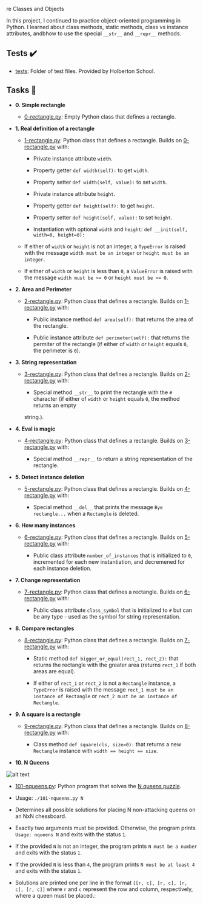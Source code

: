 
re Classes and Objects



In this project, I continued to practice object-oriented programming in Python. I learned about class methods, static methods, class vs instance attributes, andbhow to use the special `__str__` and `__repr__` methods.



## Tests :heavy_check_mark:



* [tests](./tests): Folder of test files. Provided by Holberton School.



## Tasks :page_with_curl:



* **0. Simple rectangle**

  * [0-rectangle.py](./0-rectangle.py): Empty Python class that defines a rectangle.



* **1. Real definition of a rectangle**

  * [1-rectangle.py](./1-rectangle.py): Python class that defines a rectangle. Builds on [0-rectangle.py](./0-rectangle.py) with:

    * Private instance attribute `width`.

    * Property getter `def width(self):` to get `width`.

    * Property setter `def width(self, value):` to set `width`.

    * Private instance attribute `height`.

    * Property getter `def height(self):` to get `height`.

    * Property setter `def height(self, value):` to set `height`.

    * Instantiation with optional `width` and `height`: `def __init(self,   width=0, height=0):`

  * If either of `width` or `height` is not an integer, a `TypeError` is raised with the message `width must be an integer` or `height must be an integer`.

  * If either of `width` or `height` is less than `0`, a `ValueError` is raised with the message `width must be >= 0` or `height must be >= 0`.



* **2. Area and Perimeter**

  * [2-rectangle.py](./2-rectangle.py): Python class that defines a rectangle. Builds on [1-rectangle.py](./1-rectangle.py) with:

    * Public instance method `def area(self):` that returns the area of the rectangle.

    * Public instance attribute `def perimeter(self):` that returns the permiter of the rectangle (if either of `width` or `height` equals `0`, the perimeter is `0`).



* **3. String representation**

  * [3-rectangle.py](./3-rectangle.py): Python class that defines a rectangle. Builds on [2-rectangle.py](./2-rectangle.py) with:

    * Special method `__str__` to print the rectangle with the `#` character (if either of `width` or `height` equals `0`, the method returns an empty

    string.).



* **4. Eval is magic**

  * [4-rectangle.py](./4-rectangle.py): Python class that defines a rectangle. Builds on [3-rectangle.py](./3-rectangle.py) with:

    * Special method `__repr__` to return a string representation of the rectangle.



* **5. Detect instance deletion**

  * [5-rectangle.py](./5-rectangle.py): Python class that defines a rectangle. Builds on [4-rectangle.py](./4-rectangle.py) with:

    * Special method `__del__` that prints the message `Bye rectangle...` when a `Rectangle` is deleted.



* **6. How many instances**

  * [6-rectangle.py](./6-rectangle.py): Python class that defines a rectangle. Builds on [5-rectangle.py](./5-rectangle.py) with:

    * Public class attribute `number_of_instances` that is initialized to `0`, incremented for each new instantiation, and decremened for each instance deletion.



* **7. Change representation**

  * [7-rectangle.py](./7-rectangle.py): Python class that defines a rectangle. Builds on [6-rectangle.py](./6-rectangle.py) with:

    * Public class attribute `class_symbol` that is initialized to `#` but can be any type - used as the symbol for string representation.



* **8. Compare rectangles**

  * [8-rectangle.py](./8-rectangle.py): Python class that defines a rectangle. Builds on [7-rectangle.py](./7-rectangle.py) with:

    * Static method `def bigger_or_equal(rect_1, rect_2):` that returns the rectangle with the greater area (returns `rect_1` if both areas are equal).

    * If either of `rect_1` or `rect_2` is not a `Rectangle` instance, a `TypeError` is raised with the message `rect_1 must be an instance of Rectangle` or `rect_2 must be an instance of Rectangle`.



* **9. A square is a rectangle**

  * [9-rectangle.py](./9-rectangle.py): Python class that defines a rectangle. Builds on [8-rectangle.py](./8-rectangle.py) with:

    * Class method `def square(cls, size=0):` that returns a new `Rectangle` instance with `width == height == size`.



* **10. N Queens**



 ![alt text](http://www.crestbook.com/files/Judit-photo1_602x433.jpg)

 

  * [101-nqueens.py](./101-nqueens.py): Python program that solves the [N queens puzzle](https://en.wikipedia.org/wiki/Eight_queens_puzzle).

  * Usage: `./101-nqueens.py N`

  * Determines all possible solutions for placing N non-attacking queens on an NxN chessboard.

  * Exactly two arguments must be provided. Otherwise, the program prints `Usage: nqueens N` and exits with the status `1`.

  * If the provided `N` is not an integer, the program prints `N must be a number` and exits with the status `1`.

  * If the provided `N` is less than `4`, the program prints `N must be at least 4` and exits with the status `1`.

  * Solutions are printed one per line in the format `[[r, c], [r, c], [r, c], [r, c]]` where `r` and `c` represent the row and column, respectively, where a queen must be placed.:
